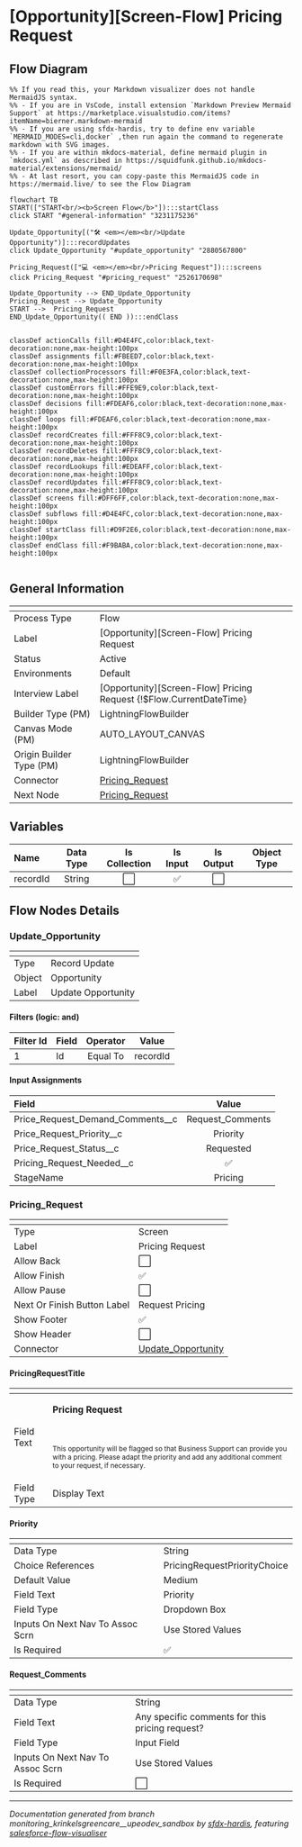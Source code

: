 # [Opportunity][Screen-Flow] Pricing Request

## Flow Diagram

```mermaid
%% If you read this, your Markdown visualizer does not handle MermaidJS syntax.
%% - If you are in VsCode, install extension `Markdown Preview Mermaid Support` at https://marketplace.visualstudio.com/items?itemName=bierner.markdown-mermaid
%% - If you are using sfdx-hardis, try to define env variable `MERMAID_MODES=cli,docker` ,then run again the command to regenerate markdown with SVG images.
%% - If you are within mkdocs-material, define mermaid plugin in `mkdocs.yml` as described in https://squidfunk.github.io/mkdocs-material/extensions/mermaid/
%% - At last resort, you can copy-paste this MermaidJS code in https://mermaid.live/ to see the Flow Diagram

flowchart TB
START(["START<br/><b>Screen Flow</b>"]):::startClass
click START "#general-information" "3231175236"

Update_Opportunity[("🛠️ <em></em><br/>Update Opportunity")]:::recordUpdates
click Update_Opportunity "#update_opportunity" "2880567800"

Pricing_Request(["💻 <em></em><br/>Pricing Request"]):::screens
click Pricing_Request "#pricing_request" "2526170698"

Update_Opportunity --> END_Update_Opportunity
Pricing_Request --> Update_Opportunity
START -->  Pricing_Request
END_Update_Opportunity(( END )):::endClass


classDef actionCalls fill:#D4E4FC,color:black,text-decoration:none,max-height:100px
classDef assignments fill:#FBEED7,color:black,text-decoration:none,max-height:100px
classDef collectionProcessors fill:#F0E3FA,color:black,text-decoration:none,max-height:100px
classDef customErrors fill:#FFE9E9,color:black,text-decoration:none,max-height:100px
classDef decisions fill:#FDEAF6,color:black,text-decoration:none,max-height:100px
classDef loops fill:#FDEAF6,color:black,text-decoration:none,max-height:100px
classDef recordCreates fill:#FFF8C9,color:black,text-decoration:none,max-height:100px
classDef recordDeletes fill:#FFF8C9,color:black,text-decoration:none,max-height:100px
classDef recordLookups fill:#EDEAFF,color:black,text-decoration:none,max-height:100px
classDef recordUpdates fill:#FFF8C9,color:black,text-decoration:none,max-height:100px
classDef screens fill:#DFF6FF,color:black,text-decoration:none,max-height:100px
classDef subflows fill:#D4E4FC,color:black,text-decoration:none,max-height:100px
classDef startClass fill:#D9F2E6,color:black,text-decoration:none,max-height:100px
classDef endClass fill:#F9BABA,color:black,text-decoration:none,max-height:100px


```

## General Information

|<!-- -->|<!-- -->|
|:---|:---|
|Process Type| Flow|
|Label|[Opportunity][Screen-Flow] Pricing Request|
|Status|Active|
|Environments|Default|
|Interview Label|[Opportunity][Screen-Flow] Pricing Request {!$Flow.CurrentDateTime}|
| Builder Type (PM)|LightningFlowBuilder|
| Canvas Mode (PM)|AUTO_LAYOUT_CANVAS|
| Origin Builder Type (PM)|LightningFlowBuilder|
|Connector|[Pricing_Request](#pricing_request)|
|Next Node|[Pricing_Request](#pricing_request)|


## Variables

|Name|Data Type|Is Collection|Is Input|Is Output|Object Type|
|:-- |:--:|:--:|:--:|:--:|:--: |
|recordId|String|⬜|✅|⬜|<!-- -->|


## Flow Nodes Details

### Update_Opportunity

|<!-- -->|<!-- -->|
|:---|:---|
|Type|Record Update|
|Object|Opportunity|
|Label|Update Opportunity|


#### Filters (logic: **and**)

|Filter Id|Field|Operator|Value|
|:-- |:-- |:--:|:--: |
|1|Id| Equal To|recordId|




#### Input Assignments

|Field|Value|
|:-- |:--: |
|Price_Request_Demand_Comments__c|Request_Comments|
|Price_Request_Priority__c|Priority|
|Price_Request_Status__c|Requested|
|Pricing_Request_Needed__c|✅|
|StageName|Pricing|




### Pricing_Request

|<!-- -->|<!-- -->|
|:---|:---|
|Type|Screen|
|Label|Pricing Request|
|Allow Back|⬜|
|Allow Finish|✅|
|Allow Pause|⬜|
|Next Or Finish Button Label|Request Pricing|
|Show Footer|✅|
|Show Header|⬜|
|Connector|[Update_Opportunity](#update_opportunity)|


#### PricingRequestTitle

|<!-- -->|<!-- -->|
|:---|:---|
|Field Text|<p><strong style="font-size: 16px;">Pricing Request</strong></p><p><br></p><p><span style="font-size: 12px;">This opportunity will be flagged so that Business Support can provide you with a pricing. Please adapt the priority and add any additional comment to your request, if necessary.</span></p>|
|Field Type| Display Text|




#### Priority

|<!-- -->|<!-- -->|
|:---|:---|
|Data Type|String|
|Choice References|PricingRequestPriorityChoice|
|Default Value|Medium|
|Field Text|Priority|
|Field Type| Dropdown Box|
|Inputs On Next Nav To Assoc Scrn| Use Stored Values|
|Is Required|✅|




#### Request_Comments

|<!-- -->|<!-- -->|
|:---|:---|
|Data Type|String|
|Field Text|Any specific comments for this pricing request?|
|Field Type| Input Field|
|Inputs On Next Nav To Assoc Scrn| Use Stored Values|
|Is Required|⬜|








___

_Documentation generated from branch monitoring_krinkelsgreencare__upeodev_sandbox by [sfdx-hardis](https://sfdx-hardis.cloudity.com), featuring [salesforce-flow-visualiser](https://github.com/toddhalfpenny/salesforce-flow-visualiser)_